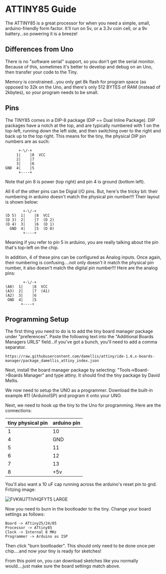 # ATTINY85 Guide
The ATTINY85 is a great processor for when you need a simple, small, arduino-friendly form factor.  It'll run on 5v, or a 3.3v coin cell, or a 9v battery...so powering it is a breeze! 

## Differences from Uno
There is no "software serial" support, so you don't get the serial monitor.  Because of this, sometimes it's better to develop and debug on an Uno, then transfer your code to the Tiny.

Memory is constrained...you only get 8k flash for program space (as opposed to 32k on the Uno, and there's only 512 BYTES of RAM (instead of 2kbytes), so your program needs to be small.

## Pins
The TINY85 comes in a DIP-8 package  (DIP == Dual Inline Package).  DIP packages have a notch at the top, and are typically numbered with 1 on the top-left, running down the left side, and then switching over to the right and back up to the top right.   This means for the tiny, the physical DIP pin numbers are as such:
```
      +-\/-+
     1|    |8  VCC
     2|    |7  
     3|    |6  
GND  4|    |5  
      +----+
```
Note that pin 8 is power (top right) and pin 4 is ground (bottom left).  

All 6 of the other pins can be Digial I/O pins.  But, here's the tricky bit:  their numbering in arduino doesn't match the physical pin number!!!  Their layout is shown below:
```
        +-\/-+
(D 5)  1|    |8  VCC
(D 3)  2|    |7  (D 2)
(D 4)  3|    |6  (D 1)
  GND  4|    |5  (D 0)
        +----+
```
Meaning if you refer to pin 5 in arduino, you are really talking about the pin that's top-left on the chip. 

In addition, 4 of these pins can be configured as Analog inputs.  Once again, their numbering is confusing....not only doesn't it match the physical pin number, it also doesn't match the digital pin number!!!  Here are the analog pins:
```
        +-\/-+
(A0)  1|    |8  VCC
(A3)  2|    |7  (A1)
(A2)  3|    |6  
 GND  4|    |5  
       +----+
```
## Programming Setup
The first thing you need to do is to add the tiny board manager package under "preferences".  Paste the following text into the "Additional Boards Managers URLS" field...if you've got a bunch, you'll need to add a comma separator.
```
https://raw.githubusercontent.com/damellis/attiny/ide-1.6.x-boards-manager/package_damellis_attiny_index.json
```

Next, install the board manager package by selecting:  "Tools->Board->Boards Manager" and type attiny.  It should find the 
tiny package by David Mellis.

We now need to setup the UNO as a programmer.  Download the built-in example #11 (ArduinoISP) and program it onto your UNO.

Next, we need to hook up the tiny to the Uno for programming.  Here are the connections:

| tiny physical pin | arduino pin |
|-----------|-------------|
| 1 | 10 |
| 4 | GND |
| 5 | 11 |
| 6 | 12 |
| 7 | 13 |
| 8 | +5v |

You'll also want a 10 uF cap running across the arduino's reset pin to gnd.  Fritzing image:

![FVKWJ7TIVHQFYT5 LARGE](https://user-images.githubusercontent.com/43499190/79759375-d61e9a80-82db-11ea-9521-19d1f4404783.jpg)

Now you need to burn in the bootloader to the tiny.  Change your board settings as follows:
```
Board -> ATtiny25/24/85
Processor -> ATtiny85
Clock -> Internal 8 MHz
Programmer -> Arduino as ISP
```

Then click "burn bootloader".  This should only need to be done once per chip....and now your tiny is ready for sketches!

From this point on, you can download sketches like you normally would....just make sure the board settings match above.
